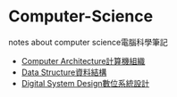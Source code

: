# Computer-Science
notes about computer science電腦科學筆記

* [Computer Architecture計算機組織](Computer-Architecture/Computer-Architecture-notes.md)
* [Data Structure資料結構](data-structure/data-structure-in-c-note.md)
* [Digital System Design數位系統設計](Digital-System-Design/Digital-System-Design-note.md)
